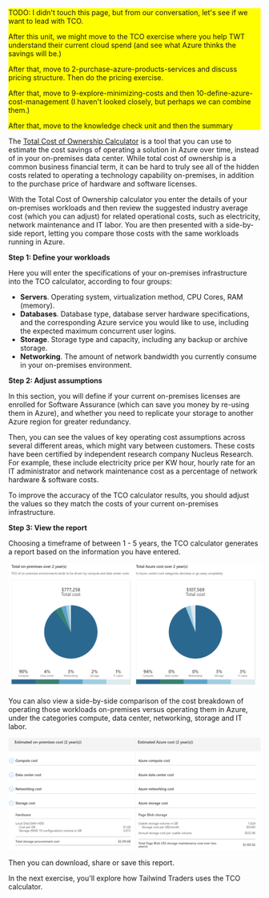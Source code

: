 <div style="background:yellow;">
TODO: I didn't touch this page, but from our conversation, let's see if we want to lead with TCO.

After this unit, we might move to the TCO exercise where you help TWT understand their current cloud spend (and see what Azure thinks the savings will be.)

After that, move to 2-purchase-azure-products-services and discuss pricing structure. Then do the pricing exercise.

After that, move to 9-explore-minimizing-costs and then 10-define-azure-cost-management (I haven't looked closely, but perhaps we can combine them.)

After that, move to the knowledge check unit and then the summary
</div>

The [Total Cost of Ownership Calculator](https://azure.microsoft.com/pricing/tco?azure-portal=true) is a tool that you can use to estimate the cost savings of operating a solution in Azure over time, instead of in your on-premises data center. While total cost of ownership is a common business financial term, it can be hard to truly see all of the hidden costs related to operating a technology capability on-premises, in addition to the purchase price of hardware and software licenses. 

With the Total Cost of Ownership calculator you enter the details of your on-premises workloads and then review the suggested industry average cost (which you can adjust) for related operational costs, such as electricity, network maintenance and IT labor. You are then presented with a side-by-side report, letting you compare those costs with the same workloads running in Azure.

**Step 1: Define your workloads**

Here you will enter the specifications of your on-premises infrastructure into the TCO calculator, according to four groups:

+ **Servers**. Operating system, virtualization method, CPU Cores, RAM (memory).
+ **Databases**. Database type,  database server hardware specifications, and the corresponding Azure service you would like to use, including the expected maximum concurrent user logins.
+ **Storage**. Storage type and capacity, including any backup or archive storage.
+ **Networking**. The amount of network bandwidth you currently consume in your on-premises environment.

**Step 2: Adjust assumptions**

In this section, you will define if your current on-premises licenses are enrolled for Software Assurance (which can save you money by re-using them in Azure), and whether you need to replicate your storage to another Azure region for greater redundancy.

Then, you can see the values of key operating cost assumptions across several different areas, which might vary between customers. These costs have been certified by independent research company Nucleus Research. For example, these include electricity price per KW hour, hourly rate for an IT administrator and network maintenance cost as a percentage of network hardware & software costs.

To improve the accuracy of the TCO calculator results, you should adjust the values so they match the costs of your current on-premises infrastructure. 

**Step 3: View the report**

Choosing a timeframe of between 1 - 5 years, the TCO calculator generates a report based on the information you have entered.

![Depicts two TCO pie charts. One for total on-premises cost of $777,258 and one for Azure cost of $107,569.](../media/tco-report-piecharts.png)

You can also view a side-by-side comparison of the cost breakdown of operating those workloads on-premises versus operating them in Azure, under the categories compute, data center, networking, storage and IT labor. 
  
![Depicts side by side detailed costs of storage.](../media/tco-report-detailed-cost.png)

Then you can download, share or save this report.

In the next exercise, you'll explore how Tailwind Traders uses the TCO calculator. 
